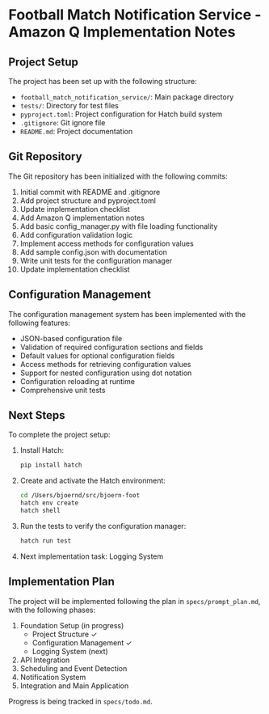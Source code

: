 # Football Match Notification Service - Amazon Q Implementation Notes

## Project Setup

The project has been set up with the following structure:

- `football_match_notification_service/`: Main package directory
- `tests/`: Directory for test files
- `pyproject.toml`: Project configuration for Hatch build system
- `.gitignore`: Git ignore file
- `README.md`: Project documentation

## Git Repository

The Git repository has been initialized with the following commits:
1. Initial commit with README and .gitignore
2. Add project structure and pyproject.toml
3. Update implementation checklist
4. Add Amazon Q implementation notes
5. Add basic config_manager.py with file loading functionality
6. Add configuration validation logic
7. Implement access methods for configuration values
8. Add sample config.json with documentation
9. Write unit tests for the configuration manager
10. Update implementation checklist

## Configuration Management

The configuration management system has been implemented with the following features:

- JSON-based configuration file
- Validation of required configuration sections and fields
- Default values for optional configuration fields
- Access methods for retrieving configuration values
- Support for nested configuration using dot notation
- Configuration reloading at runtime
- Comprehensive unit tests

## Next Steps

To complete the project setup:

1. Install Hatch:
   ```bash
   pip install hatch
   ```

2. Create and activate the Hatch environment:
   ```bash
   cd /Users/bjoernd/src/bjoern-foot
   hatch env create
   hatch shell
   ```

3. Run the tests to verify the configuration manager:
   ```bash
   hatch run test
   ```

4. Next implementation task: Logging System

## Implementation Plan

The project will be implemented following the plan in `specs/prompt_plan.md`, with the following phases:

1. Foundation Setup (in progress)
   - Project Structure ✓
   - Configuration Management ✓
   - Logging System (next)
2. API Integration
3. Scheduling and Event Detection
4. Notification System
5. Integration and Main Application

Progress is being tracked in `specs/todo.md`.
